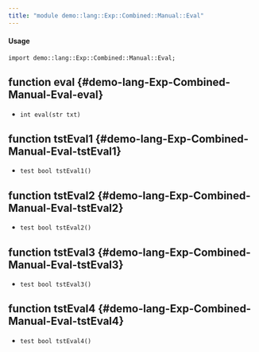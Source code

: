 ```yaml
---
title: "module demo::lang::Exp::Combined::Manual::Eval"
---
```


#### Usage

`import demo::lang::Exp::Combined::Manual::Eval;`

## function eval {#demo-lang-Exp-Combined-Manual-Eval-eval}

* ``int eval(str txt)``

## function tstEval1 {#demo-lang-Exp-Combined-Manual-Eval-tstEval1}

* ``test bool tstEval1()``

## function tstEval2 {#demo-lang-Exp-Combined-Manual-Eval-tstEval2}

* ``test bool tstEval2()``

## function tstEval3 {#demo-lang-Exp-Combined-Manual-Eval-tstEval3}

* ``test bool tstEval3()``

## function tstEval4 {#demo-lang-Exp-Combined-Manual-Eval-tstEval4}

* ``test bool tstEval4()``


